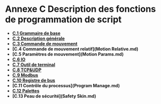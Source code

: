 # Annexe C Description des fonctions de programmation de script

* **[C.1 Grammaire de base](lua.md)**
* **[C.2 Description générale](common.md)**
* **[C.3 Commande de mouvement](Motion.md)**
* **[C.4 Commande de mouvement relatif](Motion Relative.md)**
* **[C.5 Paramètres de mouvement](Motion Params.md)**
* **[C.6 IO](IO.md)**
* **[C.7 Outil de terminal](Tool.md)**
* **[C.8 TCP&UDP](TCP&UDP.md)**
* **[C.9 Modbus](Modbus.md)**
* **[C.10 Registre de bus](Bus.md)**
* **[C.11 Contrôle du processus](Program Manage.md)**
* **[C.12 Palettes](Tray.md)**
* **[C.13 Peau de sécurité](Safety Skin.md)**

